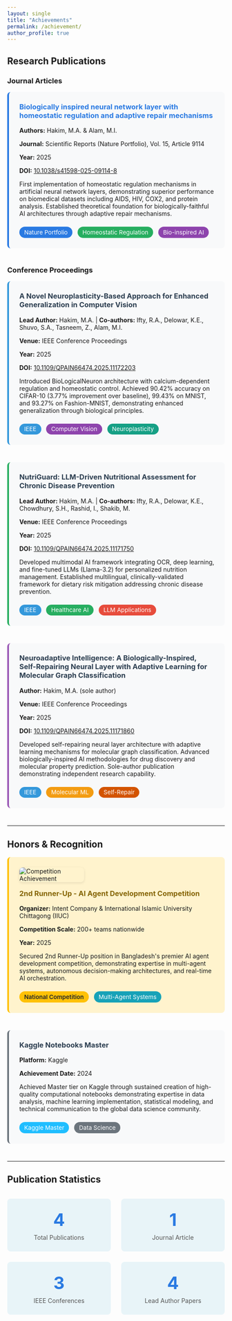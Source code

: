 ```yaml
---
layout: single
title: "Achievements"
permalink: /achievement/
author_profile: true
---
```


<style>
.achievement-item {
  margin-bottom: 2.5rem;
  padding: 1.5rem;
  background-color: #f8f9fa;
  border-radius: 8px;
  transition: transform 0.2s ease, box-shadow 0.2s ease;
}

.achievement-item:hover {
  transform: translateY(-2px);
  box-shadow: 0 4px 12px rgba(0,0,0,0.1);
}

.journal-item {
  border-left: 4px solid #2a7ae2;
}

.conference-item {
  border-left: 4px solid #3498db;
}

.conference-item-alt {
  border-left: 4px solid #27ae60;
}

.conference-item-alt2 {
  border-left: 4px solid #9b59b6;
}

.honor-item {
  background-color: #fff3cd;
  border-left: 4px solid #ffc107;
}

.honor-item-alt {
  border-left: 4px solid #6c757d;
}

.achievement-item h3 {
  margin-top: 0;
  color: #2c3e50;
}

.journal-item h3 {
  color: #2a7ae2;
}

.honor-item h3 {
  color: #856404;
}

.badge {
  display: inline-block;
  padding: 0.3rem 0.7rem;
  border-radius: 15px;
  font-size: 0.85rem;
  color: white;
  margin-right: 0.5rem;
  margin-top: 0.5rem;
}

.badge-nature { background-color: #2a7ae2; }
.badge-homeostatic { background-color: #27ae60; }
.badge-bioinspired { background-color: #8e44ad; }
.badge-ieee { background-color: #3498db; }
.badge-cv { background-color: #8e44ad; }
.badge-neuroplasticity { background-color: #16a085; }
.badge-healthcare { background-color: #27ae60; }
.badge-llm { background-color: #e74c3c; }
.badge-molecular { background-color: #f39c12; }
.badge-selfrepair { background-color: #d35400; }
.badge-competition { background-color: #ffc107; color: #212529; font-weight: 600; }
.badge-multiagent { background-color: #17a2b8; }
.badge-kaggle { background-color: #20beff; }
.badge-datascience { background-color: #6c757d; }

.stats-grid {
  display: grid;
  grid-template-columns: repeat(auto-fit, minmax(200px, 1fr));
  gap: 1.5rem;
  margin: 2rem 0;
}

.stat-box {
  text-align: center;
  padding: 1.5rem;
  background-color: #e8f4f8;
  border-radius: 8px;
}

.stat-number {
  font-size: 2.5rem;
  font-weight: bold;
  color: #2a7ae2;
}

.stat-label {
  color: #555;
  margin-top: 0.5rem;
}

.honor-content {
  display: flex;
  align-items: center;
  gap: 1rem;
  flex-wrap: wrap;
}

.honor-image {
  max-width: 150px;
  height: auto;
  border-radius: 8px;
  box-shadow: 0 2px 6px rgba(0,0,0,0.1);
}

.honor-text {
  flex: 1;
  min-width: 300px;
}

@media (max-width: 768px) {
  .honor-image {
    max-width: 100%;
    margin-bottom: 1rem;
  }
}
</style>

## Research Publications

### Journal Articles

<div class="achievement-item journal-item">
  <h3>Biologically inspired neural network layer with homeostatic regulation and adaptive repair mechanisms</h3>
  <p><strong>Authors:</strong> Hakim, M.A. & Alam, M.I.</p>
  <p><strong>Journal:</strong> Scientific Reports (Nature Portfolio), Vol. 15, Article 9114</p>
  <p><strong>Year:</strong> 2025</p>
  <p><strong>DOI:</strong> <a href="https://doi.org/10.1038/s41598-025-09114-8" target="_blank">10.1038/s41598-025-09114-8</a></p>
  <p>First implementation of homeostatic regulation mechanisms in artificial neural network layers, demonstrating superior performance on biomedical datasets including AIDS, HIV, COX2, and protein analysis. Established theoretical foundation for biologically-faithful AI architectures through adaptive repair mechanisms.</p>
  <div>
    <span class="badge badge-nature">Nature Portfolio</span>
    <span class="badge badge-homeostatic">Homeostatic Regulation</span>
    <span class="badge badge-bioinspired">Bio-inspired AI</span>
  </div>
</div>

### Conference Proceedings

<div class="achievement-item conference-item">
  <h3>A Novel Neuroplasticity-Based Approach for Enhanced Generalization in Computer Vision</h3>
  <p><strong>Lead Author:</strong> Hakim, M.A. | <strong>Co-authors:</strong> Ifty, R.A., Delowar, K.E., Shuvo, S.A., Tasneem, Z., Alam, M.I.</p>
  <p><strong>Venue:</strong> IEEE Conference Proceedings</p>
  <p><strong>Year:</strong> 2025</p>
  <p><strong>DOI:</strong> <a href="https://doi.org/10.1109/QPAIN66474.2025.11172203" target="_blank">10.1109/QPAIN66474.2025.11172203</a></p>
  <p>Introduced BioLogicalNeuron architecture with calcium-dependent regulation and homeostatic control. Achieved 90.42% accuracy on CIFAR-10 (3.77% improvement over baseline), 99.43% on MNIST, and 93.27% on Fashion-MNIST, demonstrating enhanced generalization through biological principles.</p>
  <div>
    <span class="badge badge-ieee">IEEE</span>
    <span class="badge badge-cv">Computer Vision</span>
    <span class="badge badge-neuroplasticity">Neuroplasticity</span>
  </div>
</div>

<div class="achievement-item conference-item-alt">
  <h3>NutriGuard: LLM-Driven Nutritional Assessment for Chronic Disease Prevention</h3>
  <p><strong>Lead Author:</strong> Hakim, M.A. | <strong>Co-authors:</strong> Ifty, R.A., Delowar, K.E., Chowdhury, S.H., Rashid, I., Shakib, M.</p>
  <p><strong>Venue:</strong> IEEE Conference Proceedings</p>
  <p><strong>Year:</strong> 2025</p>
  <p><strong>DOI:</strong> <a href="https://doi.org/10.1109/QPAIN66474.2025.11171750" target="_blank">10.1109/QPAIN66474.2025.11171750</a></p>
  <p>Developed multimodal AI framework integrating OCR, deep learning, and fine-tuned LLMs (Llama-3.2) for personalized nutrition management. Established multilingual, clinically-validated framework for dietary risk mitigation addressing chronic disease prevention.</p>
  <div>
    <span class="badge badge-ieee">IEEE</span>
    <span class="badge badge-healthcare">Healthcare AI</span>
    <span class="badge badge-llm">LLM Applications</span>
  </div>
</div>

<div class="achievement-item conference-item-alt2">
  <h3>Neuroadaptive Intelligence: A Biologically-Inspired, Self-Repairing Neural Layer with Adaptive Learning for Molecular Graph Classification</h3>
  <p><strong>Author:</strong> Hakim, M.A. (sole author)</p>
  <p><strong>Venue:</strong> IEEE Conference Proceedings</p>
  <p><strong>Year:</strong> 2025</p>
  <p><strong>DOI:</strong> <a href="https://doi.org/10.1109/QPAIN66474.2025.11171860" target="_blank">10.1109/QPAIN66474.2025.11171860</a></p>
  <p>Developed self-repairing neural layer architecture with adaptive learning mechanisms for molecular graph classification. Advanced biologically-inspired AI methodologies for drug discovery and molecular property prediction. Sole-author publication demonstrating independent research capability.</p>
  <div>
    <span class="badge badge-ieee">IEEE</span>
    <span class="badge badge-molecular">Molecular ML</span>
    <span class="badge badge-selfrepair">Self-Repair</span>
  </div>
</div>

---

## Honors & Recognition

<div class="achievement-item honor-item">
  <div class="honor-content">
    <img src="/md-hakim.github.io/images/achievement_medal.png" 
         alt="Competition Achievement" 
         class="honor-image">
    <div class="honor-text">
      <h3>2nd Runner-Up - AI Agent Development Competition</h3>
      <p><strong>Organizer:</strong> Intent Company & International Islamic University Chittagong (IIUC)</p>
      <p><strong>Competition Scale:</strong> 200+ teams nationwide</p>
      <p><strong>Year:</strong> 2025</p>
      <p>Secured 2nd Runner-Up position in Bangladesh's premier AI agent development competition, demonstrating expertise in multi-agent systems, autonomous decision-making architectures, and real-time AI orchestration.</p>
      <div>
        <span class="badge badge-competition">National Competition</span>
        <span class="badge badge-multiagent">Multi-Agent Systems</span>
      </div>
    </div>
  </div>
</div>

<div class="achievement-item honor-item-alt">
  <h3>Kaggle Notebooks Master</h3>
  <p><strong>Platform:</strong> Kaggle</p>
  <p><strong>Achievement Date:</strong> 2024</p>
  <p>Achieved Master tier on Kaggle through sustained creation of high-quality computational notebooks demonstrating expertise in data analysis, machine learning implementation, statistical modeling, and technical communication to the global data science community.</p>
  <div>
    <span class="badge badge-kaggle">Kaggle Master</span>
    <span class="badge badge-datascience">Data Science</span>
  </div>
</div>

---

## Publication Statistics

<div class="stats-grid">
  <div class="stat-box">
    <div class="stat-number">4</div>
    <div class="stat-label">Total Publications</div>
  </div>
  <div class="stat-box">
    <div class="stat-number">1</div>
    <div class="stat-label">Journal Article</div>
  </div>
  <div class="stat-box">
    <div class="stat-number">3</div>
    <div class="stat-label">IEEE Conferences</div>
  </div>
  <div class="stat-box">
    <div class="stat-number">4</div>
    <div class="stat-label">Lead Author Papers</div>
  </div>
</div>
